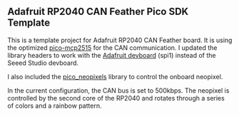 Adafruit RP2040 CAN Feather Pico SDK Template  
---------------------------------------------------------
This is a template project for Adafruit RP2040 CAN Feather board. It is using the optimized [pico-mcp2515](https://github.com/adamczykpiotr/pico-mcp2515) for the CAN communication. I updated the library headers to work with the [Adafruit devboard](https://www.adafruit.com/product/5724) (spi1) instead of the Seeed Studio devboard. 

I also included the [pico_neopixels](https://github.com/martinkooij/pi-pico-adafruit-neopixels) library to control the onboard neopixel.

In the current configuration, the CAN bus is set to 500kbps. The neopixel is controlled by the second core of the RP2040 and rotates through a series of colors and a rainbow pattern.
